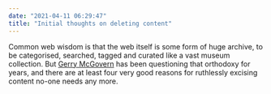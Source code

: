 ```yaml
---
date: "2021-04-11 06:29:47"
title: "Initial thoughts on deleting content"
---
```


Common web wisdom is that the web itself is some form of huge archive, to be categorised, searched, tagged and curated like a vast museum collection. But [Gerry McGovern](https://gerrymcgovern.com/) has been questioning that orthodoxy for years, and there are at least four very good reasons for ruthlessly excising content no-one needs any more.
